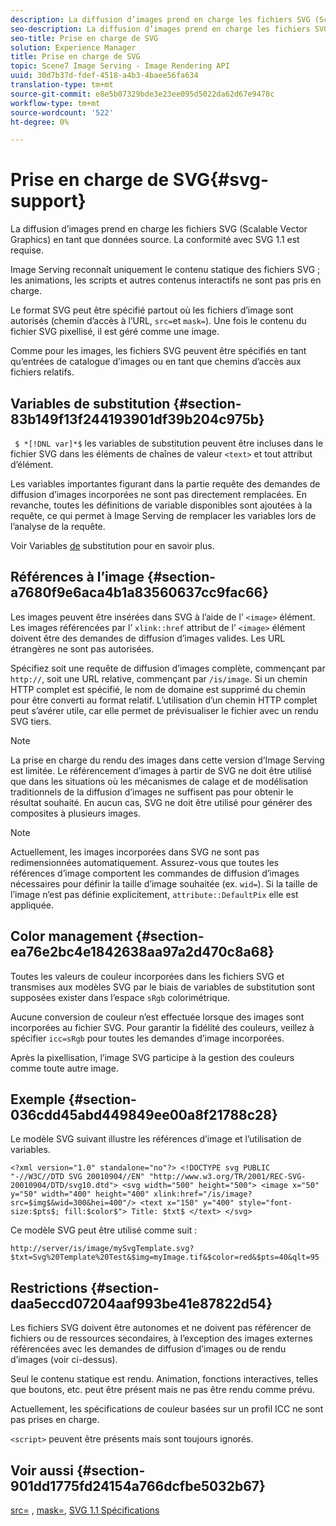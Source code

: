 ```yaml
---
description: La diffusion d’images prend en charge les fichiers SVG (Scalable Vector Graphics) en tant que données source. La conformité avec SVG 1.1 est requise.
seo-description: La diffusion d’images prend en charge les fichiers SVG (Scalable Vector Graphics) en tant que données source. La conformité avec SVG 1.1 est requise.
seo-title: Prise en charge de SVG
solution: Experience Manager
title: Prise en charge de SVG
topic: Scene7 Image Serving - Image Rendering API
uuid: 30d7b37d-fdef-4518-a4b3-4baee56fa634
translation-type: tm+mt
source-git-commit: e8e5b07329bde3e23ee095d5022da62d67e9478c
workflow-type: tm+mt
source-wordcount: '522'
ht-degree: 0%

---
```



# Prise en charge de SVG{#svg-support}

La diffusion d’images prend en charge les fichiers SVG (Scalable Vector Graphics) en tant que données source. La conformité avec SVG 1.1 est requise.

Image Serving reconnaît uniquement le contenu statique des fichiers SVG ; les animations, les scripts et autres contenus interactifs ne sont pas pris en charge.

Le format SVG peut être spécifié partout où les fichiers d’image sont autorisés (chemin d’accès à l’URL, `src=`et `mask=`). Une fois le contenu du fichier SVG pixellisé, il est géré comme une image.

Comme pour les images, les fichiers SVG peuvent être spécifiés en tant qu’entrées de catalogue d’images ou en tant que chemins d’accès aux fichiers relatifs.

## Variables de substitution {#section-83b149f13f244193901df39b204c975b}

` $ *[!DNL var]*$` les variables de substitution peuvent être incluses dans le fichier SVG dans les éléments de chaînes de valeur `<text>` et tout attribut d’élément.

Les variables importantes figurant dans la partie requête des demandes de diffusion d’images incorporées ne sont pas directement remplacées. En revanche, toutes les définitions de variable disponibles sont ajoutées à la requête, ce qui permet à Image Serving de remplacer les variables lors de l’analyse de la requête.

Voir Variables [de](../../../../../is-api/http-ref/image-serving-api-ref/c-http-protocol-reference/c-syntax-and-features/r-is-http-substitution-variables.md#reference-90dc01aba44940e4acdd0c6476e7aa5a) substitution pour en savoir plus.

## Références à l’image {#section-a7680f9e6aca4b1a83560637cc9fac66}

Les images peuvent être insérées dans SVG à l’aide de l’ `<image>` élément. Les images référencées par l’ `xlink::href` attribut de l’ `<image>` élément doivent être des demandes de diffusion d’images valides. Les URL étrangères ne sont pas autorisées.

Spécifiez soit une requête de diffusion d’images complète, commençant par `http://`, soit une URL relative, commençant par `/is/image`. Si un chemin HTTP complet est spécifié, le nom de domaine est supprimé du chemin pour être converti au format relatif. L’utilisation d’un chemin HTTP complet peut s’avérer utile, car elle permet de prévisualiser le fichier avec un rendu SVG tiers.

>[!NOTE]
>
>La prise en charge du rendu des images dans cette version d’Image Serving est limitée. Le référencement d’images à partir de SVG ne doit être utilisé que dans les situations où les mécanismes de calage et de modélisation traditionnels de la diffusion d’images ne suffisent pas pour obtenir le résultat souhaité. En aucun cas, SVG ne doit être utilisé pour générer des composites à plusieurs images.

>[!NOTE]
>
>Actuellement, les images incorporées dans SVG ne sont pas redimensionnées automatiquement. Assurez-vous que toutes les références d’image comportent les commandes de diffusion d’images nécessaires pour définir la taille d’image souhaitée (ex. `wid=`). Si la taille de l’image n’est pas définie explicitement, `attribute::DefaultPix` elle est appliquée.

## Color management {#section-ea76e2bc4e1842638aa97a2d470c8a68}

Toutes les valeurs de couleur incorporées dans les fichiers SVG et transmises aux modèles SVG par le biais de variables de substitution sont supposées exister dans l’espace `sRgb` colorimétrique.

Aucune conversion de couleur n’est effectuée lorsque des images sont incorporées au fichier SVG. Pour garantir la fidélité des couleurs, veillez à spécifier `icc=sRgb` pour toutes les demandes d’image incorporées.

Après la pixellisation, l’image SVG participe à la gestion des couleurs comme toute autre image.

## Exemple {#section-036cdd45abd449849ee00a8f21788c28}

Le modèle SVG suivant illustre les références d’image et l’utilisation de variables.

`<?xml version="1.0" standalone="no"?> <!DOCTYPE svg PUBLIC "-//W3C//DTD SVG 20010904//EN" "http://www.w3.org/TR/2001/REC-SVG-20010904/DTD/svg10.dtd"> <svg width="500" height="500"> <image x="50" y="50" width="400" height="400" xlink:href="/is/image?src=$img$&wid=300&hei=400"/> <text x="150" y="400" style="font-size:$pts$; fill:$color$"> Title: $txt$ </text> </svg>`

Ce modèle SVG peut être utilisé comme suit :

`http://server/is/image/mySvgTemplate.svg?$txt=Svg%20Template%20Test&$img=myImage.tif&$color=red&$pts=40&qlt=95`

## Restrictions {#section-daa5eccd07204aaf993be41e87822d54}

Les fichiers SVG doivent être autonomes et ne doivent pas référencer de fichiers ou de ressources secondaires, à l’exception des images externes référencées avec les demandes de diffusion d’images ou de rendu d’images (voir ci-dessus).

Seul le contenu statique est rendu. Animation, fonctions interactives, telles que boutons, etc. peut être présent mais ne pas être rendu comme prévu.

Actuellement, les spécifications de couleur basées sur un profil ICC ne sont pas prises en charge.

`<script>` peuvent être présents mais sont toujours ignorés.

## Voir aussi {#section-901dd1775fd24154a766dcfbe5032b67}

[src=](../../../../../is-api/http-ref/image-serving-api-ref/c-http-protocol-reference/c-command-reference/r-src.md#reference-f6506637778c4c69bf106a7924a91ab1) , [mask=](../../../../../is-api/http-ref/image-serving-api-ref/c-http-protocol-reference/c-command-reference/r-mask.md#reference-922254e027404fb890b850e2723ee06e), [SVG 1.1 Spécifications](http://www.w3.org/TR/SVG11/)
